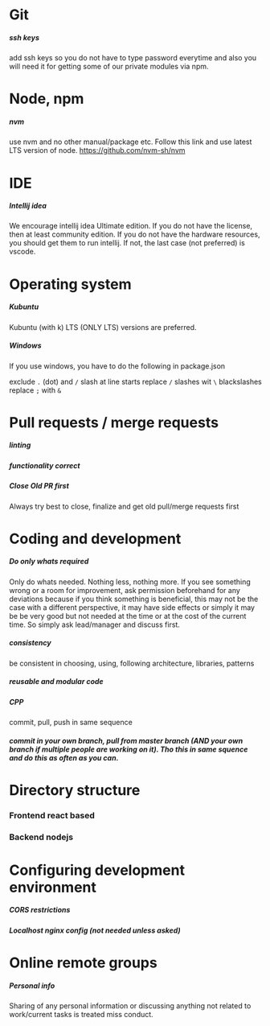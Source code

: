 # Git
##### ssh keys
add ssh keys so you do not have to type password everytime and also you will need it for getting some of our private modules via npm.

# Node, npm
##### nvm
use nvm and no other manual/package etc. Follow this link and use latest LTS version of node. https://github.com/nvm-sh/nvm

# IDE
##### Intellij idea
We encourage intellij idea Ultimate edition. If you do not have the license, then at least community edition. If you do not have the hardware resources, you should get them to run intellij. If not, the last case (not preferred) is vscode.

# Operating system
##### Kubuntu
Kubuntu (with k) LTS (ONLY LTS) versions are preferred.
##### Windows
If you use windows, you have to do the following in package.json 

exclude   `.`  (dot) and `/` slash at line starts
replace `/`  slashes wit `\` blackslashes
replace   `;`  with `&`


# Pull requests / merge requests
##### linting
##### functionality correct
##### Close Old PR first
Always try best to close, finalize and get old pull/merge requests first

# Coding and development
##### Do only whats required
Only do whats needed. Nothing less, nothing more. If you see something wrong or a room for improvement, ask permission beforehand for any deviations because if you think something is beneficial, this may not be the case with a different perspective, it may have side effects or simply it may be be very good but not needed at the time or at the cost of the current time. So simply ask lead/manager and discuss first.

##### consistency
be consistent in choosing, using, following architecture, libraries, patterns
##### reusable and modular code
##### CPP 
commit, pull, push in same sequence
##### commit in your own branch, pull from master branch (AND your own branch if multiple people are working on it). Tho this in same squence and do this as often as you can.  

# Directory structure
### Frontend react based
### Backend nodejs

# Configuring development environment
##### CORS restrictions
##### Localhost nginx config (not needed unless asked)

# Online remote groups
##### Personal info
Sharing of any personal information or discussing anything not related to work/current tasks is treated miss conduct.


